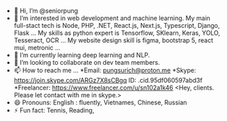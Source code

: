 - 👋 Hi, I’m @seniorpung
- 👀 I’m interested in web development and machine learning.
   My main full-stact tech is Node, PHP, .NET, React.js, Next.js, Typescript, Django, Flask ...
   My skills as python expert is Tensorflow, SKlearn, Keras, YOLO, Tesseract, OCR ...
   My website design skill is figma, bootstrap 5, react mui, metronic ...
- 🌱 I’m currently learning deep learning and NLP.
- 💞️ I’m looking to collaborate on dev team members.
- 📫 How to reach me ...
    *Email: pungsurich@proton.me
    *Skype: https://join.skype.com/ARGz7X8sCBgq ID: .cid.95df060597abd3f
    *Freelancer: https://www.freelancer.com/u/sn102a1k46
  <Hey, clients. Please let contact with me in skype.>
- 😄 Pronouns: English : fluently, Vietnames, Chinese, Russian
- ⚡ Fun fact:
   Tennis, Reading, 

<!---
seniorpung/seniorpung is a ✨ special ✨ repository because its `README.md` (this file) appears on your GitHub profile.
You can click the Preview link to take a look at your changes.
--->
